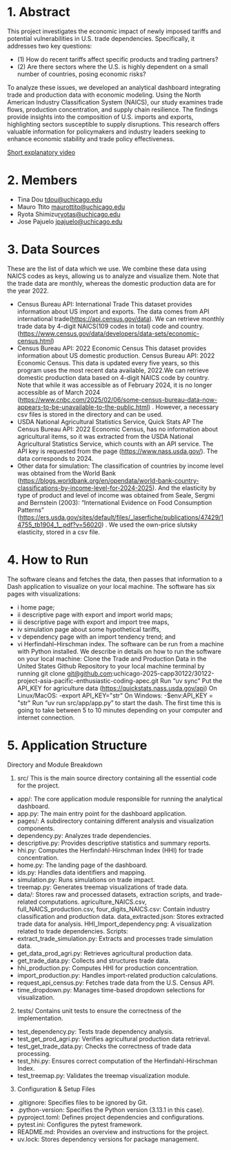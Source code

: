 # 1. Abstract

This project investigates the economic impact of newly imposed tariffs and potential vulnerabilities in U.S. trade dependencies. Specifically, it addresses two key questions: 
- (1) How do recent tariffs affect specific products and trading partners?
- (2) Are there sectors where the U.S. is highly dependent on a small number of countries, posing economic risks?


To analyze these issues, we developed an analytical dashboard integrating trade and production data with economic modeling. Using the North American Industry Classification System (NAICS), our study examines trade flows, production concentration, and supply chain resilience. The findings provide insights into the composition of U.S. imports and exports, highlighting sectors susceptible to supply disruptions. This research offers valuable information for policymakers and industry leaders seeking to enhance economic stability and trade policy effectiveness.

[Short explanatory video](https://youtu.be/QslegtG212E)
# 2. Members

- Tina Dou <tdou@uchicago.edu>
- Mauro Ttito <maurottito@uchicago.edu>
- Ryota Shimizu<ryotas@uchicago.edu>
- Jose Pajuelo <jpajuelo@uchicago.edu>


# 3. Data Sources

These are the list of data which we use. We combine these data using NAICS codes as keys, allowing us to analyze and visualize them. Note that the trade data are monthly, whereas the domestic production data are for the year 2022.
- Census Bureau API: International Trade
This dataset provides information about US import and exports. The data comes from API international trade(https://api.census.gov/data).
We can retrieve monthly trade data by 4-digit NAICS(109 codes in total) code and country. (https://www.census.gov/data/developers/data-sets/economic-census.html)
- Census Bureau API: 2022 Economic Census
This dataset provides information about US domestic production. Census Bureau API: 2022 Economic Census. This data is updated every five years, so this program uses the most recent data available, 2022.We can retrieve domestic production data based on 4-digit NAICS code by country. Note that while it was accessible as of February 2024, it is no longer accessible as of March 2024 (https://www.cnbc.com/2025/02/06/some-census-bureau-data-now-appears-to-be-unavailable-to-the-public.html) . However, a necessary csv files is stored in the directory and can be used.
- USDA National Agricultural Statistics Service, Quick Stats AP
The Census Bureau API: 2022 Economic Census, has no information about agricultural items, so it was extracted from the USDA National Agricultural Statistics Service, which counts with an API service. The API key is requested from the page (https://www.nass.usda.gov/). The data corresponds to 2024.
- Other data for simulation:
The classification of countries by income level was obtained from the World Bank (https://blogs.worldbank.org/en/opendata/world-bank-country-classifications-by-income-level-for-2024-2025).  And the elasticity by type of product and level of income was obtained from Seale, Sergmi and Bernstein (2003): “International Evidence on Food Consumption Patterns” (https://ers.usda.gov/sites/default/files/_laserfiche/publications/47429/14755_tb1904_1_.pdf?v=56020) . We used the own-price slutsky elasticity, stored in a csv file.

# 4. How to Run

The software cleans and fetches the data, then passes that information to a Dash application to visualize on your local machine. The software has six pages with visualizations: 
- i home page; 
- ii descriptive page with export and import world maps; 
- iii descriptive page with export and import tree maps, 
- iv simulation page about some hypothetical tariffs, 
- v dependency page with an import tendency trend; and 
- vi Herfindahl–Hirschman index.
The software can be run from a machine with Python installed. We describe in details on how to run the software on your local machine:
Clone the Trade and Production Data in the United States Github Repository to your local machine terminal by running 
git clone git@github.com:uchicago-2025-capp30122/30122-project-asia-pacific-enthusiastic-coding-apec.git
Run “uv sync”
Put the API_KEY for agriculture data (https://quickstats.nass.usda.gov/api)
On Linux/MacOS:
-export API_KEY="str"
On Windows:
-$env:API_KEY = "str"
Run “uv run src/app/app.py” to start the dash. The first time this is going to take between 5 to 10 minutes depending on your computer and internet connection.

# 5. Application Structure

Directory and Module Breakdown
1. src/
This is the main source directory containing all the essential code for the project.
- app/: The core application module responsible for running the analytical dashboard.
- app.py: The main entry point for the dashboard application.
- pages/: A subdirectory containing different analysis and visualization components.
- dependency.py: Analyzes trade dependencies.
- descriptive.py: Provides descriptive statistics and summary reports.
- hhi.py: Computes the Herfindahl-Hirschman Index (HHI) for trade concentration.
- home.py: The landing page of the dashboard.
- ids.py: Handles data identifiers and mapping.
- simulation.py: Runs simulations on trade impact.
- treemap.py: Generates treemap visualizations of trade data.
- data/: Stores raw and processed datasets, extraction scripts, and trade-related computations.
agriculture_NAICS.csv, full_NAICS_production.csv, four_digits_NAICS.csv: Contain industry classification and production data.
data_extracted.json: Stores extracted trade data for analysis.
HHI_Import_dependency.png: A visualization related to trade dependencies.
Scripts:
- extract_trade_simulation.py: Extracts and processes trade simulation data.
- get_data_prod_agri.py: Retrieves agricultural production data.
- get_trade_data.py: Collects and structures trade data.
- hhi_production.py: Computes HHI for production concentration.
- import_production.py: Handles import-related production calculations.
- request_api_census.py: Fetches trade data from the U.S. Census API.
- time_dropdown.py: Manages time-based dropdown selections for visualization.

2. tests/
Contains unit tests to ensure the correctness of the implementation.
- test_dependency.py: Tests trade dependency analysis.
- test_get_prod_agri.py: Verifies agricultural production data retrieval.
- test_get_trade_data.py: Checks the correctness of trade data processing.
- test_hhi.py: Ensures correct computation of the Herfindahl-Hirschman Index.
- test_treemap.py: Validates the treemap visualization module.

3. Configuration & Setup Files
- .gitignore: Specifies files to be ignored by Git.
- .python-version: Specifies the Python version (3.13.1 in this case).
- pyproject.toml: Defines project dependencies and configurations.
- pytest.ini: Configures the pytest framework.
- README.md: Provides an overview and instructions for the project.
- uv.lock: Stores dependency versions for package management.

